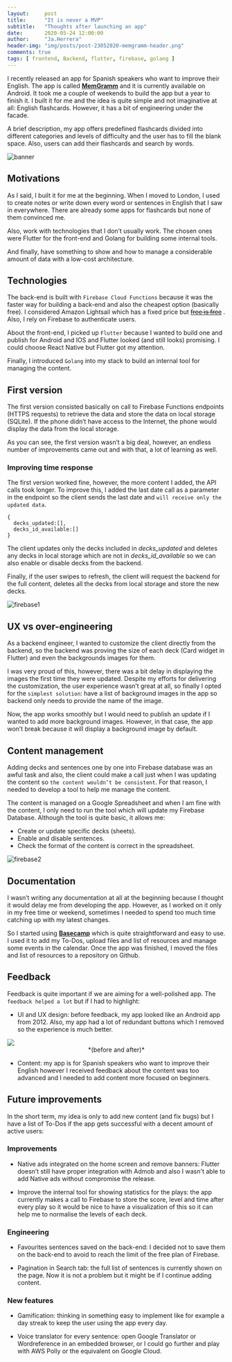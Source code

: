 ```yaml
---
layout:     post
title:      "It is never a MVP"
subtitle:   "Thoughts after launching an app"
date:       2020-05-24 12:00:00
author:     "Ja.Herrera"
header-img: "img/posts/post-23052020-memgramm-header.png"
comments: true
tags: [ frontend, Backend, flutter, firebase, golang ]
---
```


I recently released an app for Spanish speakers who want to improve their English. The app is called **[MemGramm](https://play.google.com/store/apps/details?id=com.zancocho.spanglishcards)** and it is currently available on Android. It took me a couple of weekends to build the app but a year to finish it. I built it for me and the idea is quite simple and not imaginative at all: English flashcards. However, it has a bit of engineering under the facade.

A brief description, my app offers predefined flashcards divided into different categories and levels of difficulty and the user has to fill the blank space. Also, users can add their flashcards and search by words.

![banner](/img/posts/post-23052020-banner.png "Banner MemGramm")
 
## Motivations

As I said, I built it for me at the beginning. When I moved to London, I used to create notes or write down every word or sentences in English that I saw in everywhere. There are already some apps for flashcards but none of them convinced me.

Also, work with technologies that I don’t usually work. The chosen ones were Flutter for the front-end and Golang for building some internal tools.

And finally, have something to show and how to manage a considerable amount of data with a low-cost architecture.

## Technologies

The back-end is built with `Firebase Cloud Functions` because it was the faster way for building a back-end and also the cheapest option (basically free). I considered Amazon Lightsail which has a fixed price but ~~[free is free](https://www.reddit.com/r/Firebase/comments/go65xj/is_firebase_cloud_functions_not_going_to_be_free/)~~ . Also, I rely on Firebase to authenticate users.

About the front-end, I picked up `Flutter` because I wanted to build one and publish for Android and IOS and Flutter looked (and still looks) promising. I could choose React Native but Flutter got my attention.

Finally, I introduced `Golang` into my stack to build an internal tool for managing the content.

## First version

The first version consisted basically on call to Firebase Functions endpoints (HTTPS requests) to retrieve the data and store the data on local storage (SQLite). If the phone didn’t have access to the Internet, the phone would display the data from the local storage.

As you can see, the first version wasn’t a big deal, however, an endless number of improvements came out and with that, a lot of learning as well.

### Improving time response

The first version worked fine, however, the more content I added, the API calls took longer. To improve this, I added the last date call as a parameter in the endpoint so the client sends the last date and `will receive only the updated data`.

```
{
  decks_updated:[],
  decks_id_available:[]
}
```

The client updates only the decks included in *decks_updated* and deletes any decks in local storage which are not in *decks_id_available* so we can also enable or disable decks from the backend. 

Finally, if the user swipes to refresh, the client will request the backend for the full content, deletes all the decks from local storage and store the new decks.

![firebase1](/img/posts/post-23052020-memgram-firebase1.png "Firebase request content")

## UX vs over-engineering

As a backend engineer, I wanted to customize the client directly from the backend, so the backend was proving the size of each deck (Card widget in Flutter) and even the backgrounds images for them. 

I was very proud of this, however, there was a bit delay in displaying the images the first time they were updated. Despite my efforts for delivering the customization, the user experience wasn’t great at all, so finally I opted for the `simplest solution`: have a list of background images in the app so backend only needs to provide the name of the image. 

Now, the app works smoothly but I would need to publish an update if I wanted to add more background images. However, in that case, the app won’t break because it will display a background image by default.

## Content management

Adding decks and sentences one by one into Firebase database was an awful task and also, the client could make a call just when I was updating the content so `the content wouldn’t be consistent`. For that reason, I needed to develop a tool to help me manage the content.

The content is managed on a Google Spreadsheet and when I am fine with the content, I only need to run the tool which will update my Firebase Database. Although the tool is quite basic, it allows me:

- Create or update specific decks (sheets).
- Enable and disable sentences.
- Check the format of the content is correct in the spreadsheet.

![firebase2](/img/posts/post-23052020-memgram-firebase2.png "Content management")

## Documentation

I wasn’t writing any documentation at all at the beginning because I thought it would delay me from developing the app. However, as I worked on it only in my free time or weekend, sometimes I needed to spend too much time catching up with my latest changes. 

So I started using **[Basecamp](https://basecamp.com/)** which is quite straightforward and easy to use. I used it to add my To-Dos, upload files and list of resources and manage some events in the calendar. Once the app was finished, I moved the files and list of resources to a repository on Github.

## Feedback

Feedback is quite important if we are aiming for a well-polished app. The `feedback helped a lot` but if I had to highlight:

- UI and UX design: before feedback, my app looked like an Android app from 2012. Also, my app had a lot of redundant buttons which I removed so the experience is much better.

<img style="display: block;max-width: 100%;height: auto;margin: auto;float: none!important;" src="/img/posts/post-23052020-compare.png">
<center>*(before and after)*</center>

- Content: my app is for Spanish speakers who want to improve their English however I received feedback about the content was too advanced and I needed to add content more focused on beginners.

## Future improvements

In the short term, my idea is only to add new content (and fix bugs) but I have a list of To-Dos if the app gets successful with a decent amount of active users:

### Improvements

- Native ads integrated on the home screen and remove banners: Flutter doesn’t still have proper integration with Admob and also I wasn't able to add Native ads without compromise the release. 

- Improve the internal tool for showing statistics for the plays: the app currently makes a call to Firebase to store the score, level and time after every play so it would be nice to have a visualization of this so it can help me to normalise the levels of each deck.

### Engineering 

- Favourites sentences saved on the back-end: I decided not to save them on the back-end to avoid to reach the limit of the free plan of Firebase.

- Pagination in Search tab: the full list of sentences is currently shown on the page. Now it is not a problem but it might be if I continue adding content. 

### New features

- Gamification: thinking in something easy to implement like for example a day streak to keep the user using the app every day.

- Voice translator for every sentence: open Google Translator or Wordreference in an embedded browser, or I could go further and play with AWS Polly or the equivalent on Google Cloud.
